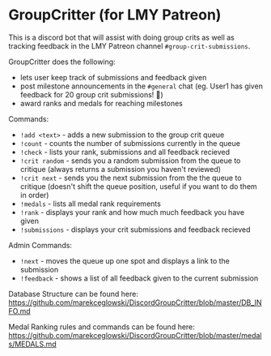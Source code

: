 # GroupCritter (for LMY Patreon)

This is a discord bot that will assist with doing group crits as well as tracking feedback in the LMY Patreon channel `#group-crit-submissions`.

GroupCritter does the following:
- lets user keep track of submissions and feedback given
- post milestone announcements in the `#general` chat (eg. User1 has given feedback for 20 group crit submissions! 🎉)
- award ranks and medals for reaching milestones

Commands:

- `!add <text>` - adds a new submission to the group crit queue
- `!count` - counts the number of submissions currently in the queue
- `!check` - lists your rank, submissions and all feedback recieved
- `!crit random` - sends you a random submission from the queue to critique (always returns a submission you haven't reviewed)
- `!crit next` - sends you the next submission from the the queue to critique (doesn't shift the queue position, useful if you want to do them in order)
- `!medals` - lists all medal rank requirements
- `!rank` - displays your rank and how much much feedback you have given
- `!submissions` - displays your crit submissions and feedback recieved

Admin Commands:

- `!next` - moves the queue up one spot and displays a link to the submission
- `!feedback` - shows a list of all feedback given to the current submission

Database Structure can be found here:
https://github.com/marekceglowski/DiscordGroupCritter/blob/master/DB_INFO.md

Medal Ranking rules and commands can be found here:
https://github.com/marekceglowski/DiscordGroupCritter/blob/master/medals/MEDALS.md
